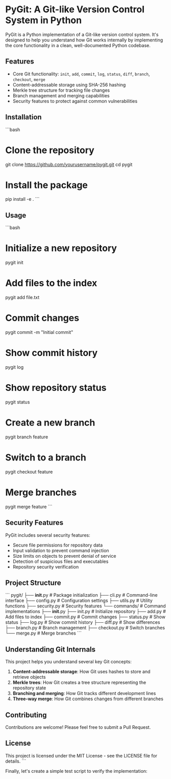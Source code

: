 # PyGit: A Git-like Version Control System in Python

PyGit is a Python implementation of a Git-like version control system. It's designed to help you understand how Git works internally by implementing the core functionality in a clean, well-documented Python codebase.

## Features

- Core Git functionality: `init`, `add`, `commit`, `log`, `status`, `diff`, `branch`, `checkout`, `merge`
- Content-addressable storage using SHA-256 hashing
- Merkle tree structure for tracking file changes
- Branch management and merging capabilities
- Security features to protect against common vulnerabilities

## Installation

\`\`\`bash
# Clone the repository
git clone https://github.com/yourusername/pygit.git
cd pygit

# Install the package
pip install -e .
\`\`\`

## Usage

\`\`\`bash
# Initialize a new repository
pygit init

# Add files to the index
pygit add file.txt

# Commit changes
pygit commit -m "Initial commit"

# Show commit history
pygit log

# Show repository status
pygit status

# Create a new branch
pygit branch feature

# Switch to a branch
pygit checkout feature

# Merge branches
pygit merge feature
\`\`\`

## Security Features

PyGit includes several security features:

- Secure file permissions for repository data
- Input validation to prevent command injection
- Size limits on objects to prevent denial of service
- Detection of suspicious files and executables
- Repository security verification

## Project Structure

\`\`\`
pygit/
├── __init__.py         # Package initialization
├── cli.py              # Command-line interface
├── config.py           # Configuration settings
├── utils.py            # Utility functions
├── security.py         # Security features
└── commands/           # Command implementations
    ├── __init__.py
    ├── init.py         # Initialize repository
    ├── add.py          # Add files to index
    ├── commit.py       # Commit changes
    ├── status.py       # Show status
    ├── log.py          # Show commit history
    ├── diff.py         # Show differences
    ├── branch.py       # Branch management
    ├── checkout.py     # Switch branches
    └── merge.py        # Merge branches
\`\`\`

## Understanding Git Internals

This project helps you understand several key Git concepts:

1. **Content-addressable storage**: How Git uses hashes to store and retrieve objects
2. **Merkle trees**: How Git creates a tree structure representing the repository state
3. **Branching and merging**: How Git tracks different development lines
4. **Three-way merge**: How Git combines changes from different branches

## Contributing

Contributions are welcome! Please feel free to submit a Pull Request.

## License

This project is licensed under the MIT License - see the LICENSE file for details.
\`\`\`

Finally, let's create a simple test script to verify the implementation:
